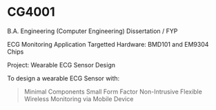 # CG4001
B.A. Engineering (Computer Engineering) Dissertation / FYP 

ECG Monitoring Application
Targetted Hardware: BMD101 and EM9304 Chips

Project: Wearable ECG Sensor Design

To design a wearable ECG Sensor with:
> Minimal Components
> Small Form Factor
> Non-Intrusive
> Flexible
> Wireless Monitoring via Mobile Device
